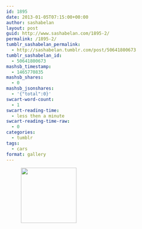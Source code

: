 ```yaml
---
id: 1895
date: 2013-01-05T07:15:00+00:00
author: sashabelan
layout: post
guid: http://www.sashabelan.com/1895-2/
permalink: /1895-2/
tumblr_sashabelan_permalink:
  - http://sashabelan.tumblr.com/post/50641800673
tumblr_sashabelan_id:
  - 50641800673
mashsb_timestamp:
  - 1465770835
mashsb_shares:
  - 0
mashsb_jsonshares:
  - '{"total":0}'
swcart-word-count:
  - 1
swcart-reading-time:
  - less then a minute
swcart-reading-time-raw:
  - 0
categories:
  - tumblr
tags:
  - cars
format: gallery
---
```

<div id='gallery-217' class='gallery galleryid-1895 gallery-columns-3 gallery-size-thumbnail'>
  <figure class='gallery-item'> 
  
  <div class='gallery-icon portrait'>
    <a href='http://www.sashabelan.ru/1895-2/attachment/1896/'><img width="150" height="150" src="http://www.sashabelan.ru/wp-content/uploads/2013/01/tumblr_mmxpvxVQjC1qarj97o1_500-150x150.jpg" class="attachment-thumbnail size-thumbnail" alt="" /></a>
  </div></figure>
</div>